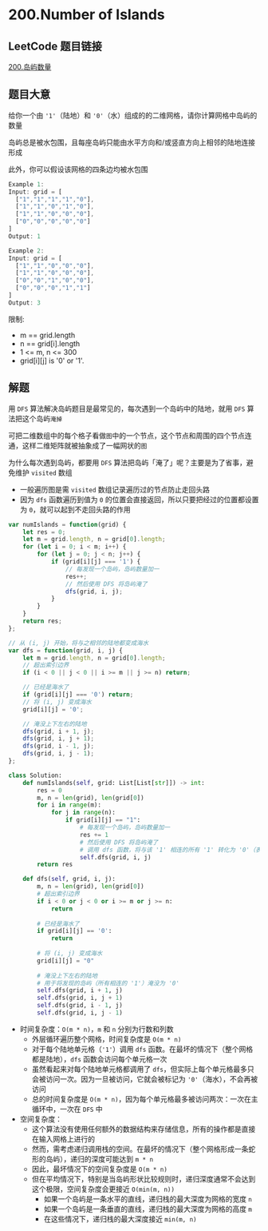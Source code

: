 # 200.Number of Islands

## LeetCode 题目链接

[200.岛屿数量](https://leetcode.cn/problems/number-of-islands/)

## 题目大意

给你一个由 `'1'`（陆地）和 `'0'`（水）组成的的二维网格，请你计算网格中岛屿的数量

岛屿总是被水包围，且每座岛屿只能由水平方向和/或竖直方向上相邻的陆地连接形成

此外，你可以假设该网格的四条边均被水包围

```js
Example 1:
Input: grid = [
  ["1","1","1","1","0"],
  ["1","1","0","1","0"],
  ["1","1","0","0","0"],
  ["0","0","0","0","0"]
]
Output: 1

Example 2:
Input: grid = [
  ["1","1","0","0","0"],
  ["1","1","0","0","0"],
  ["0","0","1","0","0"],
  ["0","0","0","1","1"]
]
Output: 3
```

限制:
- m == grid.length
- n == grid[i].length
- 1 <= m, n <= 300
- grid[i][j] is '0' or '1'.

## 解题

用 `DFS` 算法解决岛屿题目是最常见的，每次遇到一个岛屿中的陆地，就用 `DFS` 算法把这个岛屿`淹掉`

可把二维数组中的每个格子看做`图`中的一个节点，这个节点和周围的四个节点连通，这样二维矩阵就被抽象成了一幅网状的`图`

为什么每次遇到岛屿，都要用 `DFS` 算法把岛屿「淹了」呢？主要是为了省事，避免维护 `visited` 数组
- 一般遍历图是需 `visited` 数组记录遍历过的节点防止走回头路
- 因为 `dfs` 函数遍历到值为 `0` 的位置会直接返回，所以只要把经过的位置都设置为 `0`，就可以起到不走回头路的作用

```js
var numIslands = function(grid) {
    let res = 0;
    let m = grid.length, n = grid[0].length;
    for (let i = 0; i < m; i++) {
        for (let j = 0; j < n; j++) {
            if (grid[i][j] === '1') {
                // 每发现一个岛屿，岛屿数量加一
                res++;
                // 然后使用 DFS 将岛屿淹了
                dfs(grid, i, j);
            }
        }
    }
    return res;
};

// 从 (i, j) 开始，将与之相邻的陆地都变成海水
var dfs = function(grid, i, j) {
    let m = grid.length, n = grid[0].length;
    // 超出索引边界
    if (i < 0 || j < 0 || i >= m || j >= n) return;

    // 已经是海水了
    if (grid[i][j] === '0') return;
    // 将 (i, j) 变成海水
    grid[i][j] = '0';

    // 淹没上下左右的陆地
    dfs(grid, i + 1, j);
    dfs(grid, i, j + 1);
    dfs(grid, i - 1, j);
    dfs(grid, i, j - 1);
};
```
```python
class Solution:
    def numIslands(self, grid: List[List[str]]) -> int:
        res = 0
        m, n = len(grid), len(grid[0])
        for i in range(m):
            for j in range(n):
                if grid[i][j] == "1":
                    # 每发现一个岛屿，岛屿数量加一
                    res += 1
                    # 然后使用 DFS 将岛屿淹了
                    # 调用 dfs 函数，将与该 '1' 相连的所有 '1' 转化为 '0'（表示将岛屿淹没），避免重复计算
                    self.dfs(grid, i, j)
        return res

    def dfs(self, grid, i, j):
        m, n = len(grid), len(grid[0])
        # 超出索引边界
        if i < 0 or j < 0 or i >= m or j >= n:
            return
        
        # 已经是海水了
        if grid[i][j] == '0':
            return
        
        # 将 (i, j) 变成海水
        grid[i][j] = "0"
        
        # 淹没上下左右的陆地
        # 用于将发现的岛屿（所有相连的 '1'）淹没为 '0'
        self.dfs(grid, i + 1, j)
        self.dfs(grid, i, j + 1)
        self.dfs(grid, i - 1, j)
        self.dfs(grid, i, j - 1)
```

- 时间复杂度：`O(m * n)`，`m` 和 `n` 分别为行数和列数
  - 外层循环遍历整个网格，时间复杂度是 `O(m * n)`
  - 对于每个陆地单元格（`'1'`）调用 `dfs` 函数。在最坏的情况下（整个网格都是陆地），`dfs` 函数会访问每个单元格一次
  - 虽然看起来对每个陆地单元格都调用了 `dfs`，但实际上每个单元格最多只会被访问一次。因为一旦被访问，它就会被标记为 `'0'`（海水），不会再被访问
  - 总的时间复杂度是 `O(m * n)`，因为每个单元格最多被访问两次：一次在主循环中，一次在 `DFS` 中
- 空间复杂度：
  - 这个算法没有使用任何额外的数据结构来存储信息，所有的操作都是直接在输入网格上进行的
  - 然而，需考虑递归调用栈的空间。在最坏的情况下（整个网格形成一条蛇形的岛屿），递归的深度可能达到 `m * n`
  - 因此，最坏情况下的空间复杂度是 `O(m * n)`
  - 但在平均情况下，特别是当岛屿形状比较规则时，递归深度通常不会达到这个极限，空间复杂度会更接近 `O(min(m, n))`
    - 如果一个岛屿是一条水平的直线，递归栈的最大深度为网格的宽度 `n`
    - 如果一个岛屿是一条垂直的直线，递归栈的最大深度为网格的高度 `m`
    - 在这些情况下，递归栈的最大深度接近 `min(m, n)`